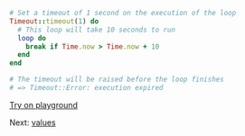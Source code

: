 ```rb
# Set a timeout of 1 second on the execution of the loop
Timeout::timeout(1) do
  # This loop will take 10 seconds to run
  loop do
    break if Time.now > Time.now + 10
  end
end

# The timeout will be raised before the loop finishes
# => Timeout::Error: execution expired

```


[Try on playground](https://onecompiler.com/ruby/3yh7dhbz9)

Next: [values](/2022/11/15/defer.html)
